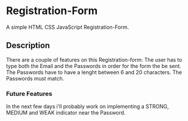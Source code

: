 # Registration-Form
A simple HTML CSS JavaScript Registration-Form.

## Description
There are a couple of features on this Registration-form:
The user has to type both the Email and the Passwords in order for the form the be sent.
The Passwords have to have a lenght between 6 and 20 characters.
The Passwords must match.


### Future Features
In the next few days i'll probably work on implementing a STRONG, MEDIUM and WEAK indicator near the Password.
